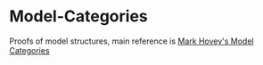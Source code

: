 # Model-Categories

Proofs of model structures, main reference is [Mark Hovey's Model Categories](https://people.math.rochester.edu/faculty/doug/otherpapers/hovey-model-cats.pdf)

